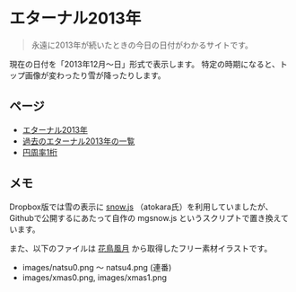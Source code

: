 # エターナル2013年
> 永遠に2013年が続いたときの今日の日付がわかるサイトです。

現在の日付を「2013年12月～日」形式で表示します。
特定の時期になると、トップ画像が変わったり雪が降ったりします。


## ページ
- [エターナル2013年](https://mg32.github.io/eternal2013/index.html)
- [過去のエターナル2013年の一覧](https://mg32.github.io/eternal2013/old.html)
- [円周率1桁](https://mg32.github.io/eternal2013/pi.html)


## メモ
Dropbox版では雪の表示に [snow.js](http://atokala.com/blogs/snow/) （atokara氏）を利用していましたが、
Githubで公開するにあたって自作の mgsnow.js というスクリプトで置き換えています。

また、以下のファイルは [花鳥風月](https://azukichi.net/season/) から取得したフリー素材イラストです。
- images/natsu0.png ～ natsu4.png (連番)
- images/xmas0.png, images/xmas1.png
